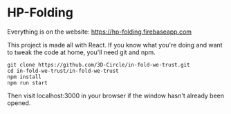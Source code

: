 # HP-Folding

Everything is on the website: https://hp-folding.firebaseapp.com

This project is made all with React. 
If you know what you're doing and want to tweak the code at home, you'll need git and npm.

    git clone https://github.com/3D-Circle/in-fold-we-trust.git
    cd in-fold-we-trust/in-fold-we-trust
    npm install
    npm run start
    
Then visit localhost:3000 in your browser if the window hasn't already been opened.

